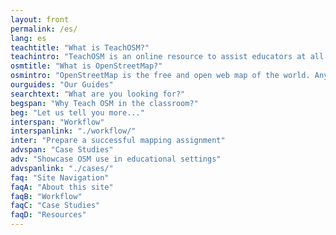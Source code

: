 ```yaml
---
layout: front
permalink: /es/
lang: es
teachtitle: "What is TeachOSM?"
teachintro: "TeachOSM is an online resource to assist educators at all levels to introduce open source mapping using the OpenStreetMap platform in the classroom. Individual instructors are encouraged to make use of the instructional materials provided here to develop assignments for their particular discipline and curricular needs. This site provides the resources help instructors identify, assign, manage and grade a mapping assignment. This site also includes training documentation for both the instructor and students."
osmtitle: "What is OpenStreetMap?"
osmintro: "OpenStreetMap is the free and open web map of the world. Anyone can edit OpenStreetMap and it supports a level of granularity not common to maps produced by official agencies. Because of that, OpenStreetMap is an ideal platform for teaching the fundamentals of geography, such as place, space, and location."
ourguides: "Our Guides"
searchtext: "What are you looking for?"
begspan: "Why Teach OSM in the classroom?"
beg: "Let us tell you more..."
interspan: "Workflow"
interspanlink: "./workflow/"
inter: "Prepare a successful mapping assignment"
advspan: "Case Studies"
adv: "Showcase OSM use in educational settings"
advspanlink: "./cases/"
faq: "Site Navigation"
faqA: "About this site"
faqB: "Workflow"
faqC: "Case Studies"
faqD: "Resources"
---
```

